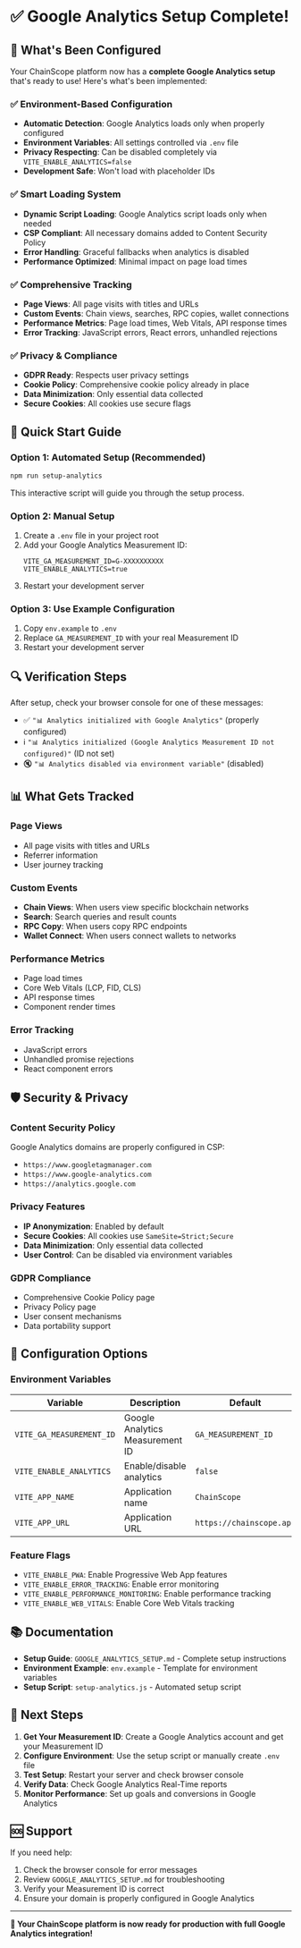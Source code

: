 # ✅ Google Analytics Setup Complete!

## 🎉 What's Been Configured

Your ChainScope platform now has a **complete Google Analytics setup** that's ready to use! Here's what's been implemented:

### ✅ Environment-Based Configuration
- **Automatic Detection**: Google Analytics loads only when properly configured
- **Environment Variables**: All settings controlled via `.env` file
- **Privacy Respecting**: Can be disabled completely via `VITE_ENABLE_ANALYTICS=false`
- **Development Safe**: Won't load with placeholder IDs

### ✅ Smart Loading System
- **Dynamic Script Loading**: Google Analytics script loads only when needed
- **CSP Compliant**: All necessary domains added to Content Security Policy
- **Error Handling**: Graceful fallbacks when analytics is disabled
- **Performance Optimized**: Minimal impact on page load times

### ✅ Comprehensive Tracking
- **Page Views**: All page visits with titles and URLs
- **Custom Events**: Chain views, searches, RPC copies, wallet connections
- **Performance Metrics**: Page load times, Web Vitals, API response times
- **Error Tracking**: JavaScript errors, React errors, unhandled rejections

### ✅ Privacy & Compliance
- **GDPR Ready**: Respects user privacy settings
- **Cookie Policy**: Comprehensive cookie policy already in place
- **Data Minimization**: Only essential data collected
- **Secure Cookies**: All cookies use secure flags

## 🚀 Quick Start Guide

### Option 1: Automated Setup (Recommended)
```bash
npm run setup-analytics
```
This interactive script will guide you through the setup process.

### Option 2: Manual Setup
1. Create a `.env` file in your project root
2. Add your Google Analytics Measurement ID:
   ```env
   VITE_GA_MEASUREMENT_ID=G-XXXXXXXXXX
   VITE_ENABLE_ANALYTICS=true
   ```
3. Restart your development server

### Option 3: Use Example Configuration
1. Copy `env.example` to `.env`
2. Replace `GA_MEASUREMENT_ID` with your real Measurement ID
3. Restart your development server

## 🔍 Verification Steps

After setup, check your browser console for one of these messages:

- ✅ `"📊 Analytics initialized with Google Analytics"` (properly configured)
- ℹ️ `"📊 Analytics initialized (Google Analytics Measurement ID not configured)"` (ID not set)
- 🔇 `"📊 Analytics disabled via environment variable"` (disabled)

## 📊 What Gets Tracked

### Page Views
- All page visits with titles and URLs
- Referrer information
- User journey tracking

### Custom Events
- **Chain Views**: When users view specific blockchain networks
- **Search**: Search queries and result counts
- **RPC Copy**: When users copy RPC endpoints
- **Wallet Connect**: When users connect wallets to networks

### Performance Metrics
- Page load times
- Core Web Vitals (LCP, FID, CLS)
- API response times
- Component render times

### Error Tracking
- JavaScript errors
- Unhandled promise rejections
- React component errors

## 🛡️ Security & Privacy

### Content Security Policy
Google Analytics domains are properly configured in CSP:
- `https://www.googletagmanager.com`
- `https://www.google-analytics.com`
- `https://analytics.google.com`

### Privacy Features
- **IP Anonymization**: Enabled by default
- **Secure Cookies**: All cookies use `SameSite=Strict;Secure`
- **Data Minimization**: Only essential data collected
- **User Control**: Can be disabled via environment variables

### GDPR Compliance
- Comprehensive Cookie Policy page
- Privacy Policy page
- User consent mechanisms
- Data portability support

## 🔧 Configuration Options

### Environment Variables
| Variable | Description | Default | Required |
|----------|-------------|---------|----------|
| `VITE_GA_MEASUREMENT_ID` | Google Analytics Measurement ID | `GA_MEASUREMENT_ID` | Yes |
| `VITE_ENABLE_ANALYTICS` | Enable/disable analytics | `false` | No |
| `VITE_APP_NAME` | Application name | `ChainScope` | No |
| `VITE_APP_URL` | Application URL | `https://chainscope.app` | No |

### Feature Flags
- `VITE_ENABLE_PWA`: Enable Progressive Web App features
- `VITE_ENABLE_ERROR_TRACKING`: Enable error monitoring
- `VITE_ENABLE_PERFORMANCE_MONITORING`: Enable performance tracking
- `VITE_ENABLE_WEB_VITALS`: Enable Core Web Vitals tracking

## 📚 Documentation

- **Setup Guide**: `GOOGLE_ANALYTICS_SETUP.md` - Complete setup instructions
- **Environment Example**: `env.example` - Template for environment variables
- **Setup Script**: `setup-analytics.js` - Automated setup script

## 🎯 Next Steps

1. **Get Your Measurement ID**: Create a Google Analytics account and get your Measurement ID
2. **Configure Environment**: Use the setup script or manually create `.env` file
3. **Test Setup**: Restart your server and check browser console
4. **Verify Data**: Check Google Analytics Real-Time reports
5. **Monitor Performance**: Set up goals and conversions in Google Analytics

## 🆘 Support

If you need help:
1. Check the browser console for error messages
2. Review `GOOGLE_ANALYTICS_SETUP.md` for troubleshooting
3. Verify your Measurement ID is correct
4. Ensure your domain is properly configured in Google Analytics

---

**🎉 Your ChainScope platform is now ready for production with full Google Analytics integration!** 